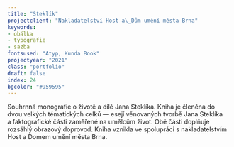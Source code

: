 ```yaml
---
title: "Steklík"
projectclient: "Nakladatelství Host a\_Dům umění města Brna"
keywords: 
- obálka
- typografie
- sazba
fontsused: "Atyp, Kunda Book"
projectyear: "2021"
class: "portfolio"
draft: false
index: 24
bgcolor: "#959595"
---
```



Souhrnná monografie o&nbsp;životě a&nbsp;dílě Jana Steklíka. Kniha je členěna do dvou velkých tématických celků — esejí věnovaných tvorbě Jana Steklíka a&nbsp;faktografické části zaměřené na umělcům život. Obě části doplňuje rozsáhlý obrazový doprovod. Kniha vznikla ve spolupráci s&nbsp;nakladatelstvím Host a&nbsp;Domem umění města Brna.